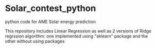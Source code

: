 Solar_contest_python
====================

python code for AME Solar energy prediction

This repository includes Linear Regression as well as 2 versions of Ridge regrssion algorithm: one implemented using "sklearn" package and the other without using packages
